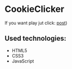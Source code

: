 # CookieClicker
If you want play jut click: [post](https://zuzab.github.io/CookieClicker/))

## Used technologies: 

* HTML5
* CSS3
* JavaScript
